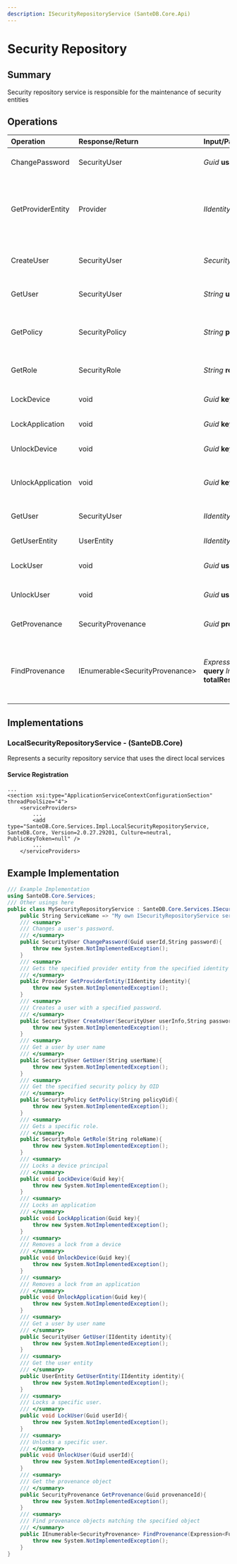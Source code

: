 ```yaml
---
description: ISecurityRepositoryService (SanteDB.Core.Api)
---
```


# Security Repository

## Summary

Security repository service is responsible for the maintenance of security entities

## Operations

| Operation | Response/Return | Input/Parameter | Description |
| :--- | :--- | :--- | :--- |
| ChangePassword | SecurityUser | _Guid_ **userId** _String_ **password** | Changes a user's password. |
| GetProviderEntity | Provider | _IIdentity_ **identity** | Gets the specified provider entity from the specified identity |
| CreateUser | SecurityUser | _SecurityUser_ **userInfo** _String_ **password** | Creates a user with a specified password. |
| GetUser | SecurityUser | _String_ **userName** | Get a user by user name |
| GetPolicy | SecurityPolicy | _String_ **policyOid** | Get the specified security policy by OID |
| GetRole | SecurityRole | _String_ **roleName** | Gets a specific role. |
| LockDevice | void | _Guid_ **key** | Locks a device principal |
| LockApplication | void | _Guid_ **key** | Locks an application |
| UnlockDevice | void | _Guid_ **key** | Removes a lock from a device |
| UnlockApplication | void | _Guid_ **key** | Removes a lock from an application |
| GetUser | SecurityUser | _IIdentity_ **identity** | Get a user by user name |
| GetUserEntity | UserEntity | _IIdentity_ **identity** | Get the user entity |
| LockUser | void | _Guid_ **userId** | Locks a specific user. |
| UnlockUser | void | _Guid_ **userId** | Unlocks a specific user. |
| GetProvenance | SecurityProvenance | _Guid_ **provenanceId** | Get the provenance object |
| FindProvenance | IEnumerable&lt;SecurityProvenance&gt; | _Expression&lt;Func&lt;SecurityProvenance,Boolean&gt;&gt;_ **query** _Int32_ **offset** _Nullable&lt;Int32&gt;_ **count** _Int32&_ **totalResults** _Guid_ **queryId** _ModelSort\`1\[\]_ **orderBy** | Find provenance objects matching the specified object |

## Implementations

### LocalSecurityRepositoryService - \(SanteDB.Core\)

Represents a security repository service that uses the direct local services

#### Service Registration

```markup
...
<section xsi:type="ApplicationServiceContextConfigurationSection" threadPoolSize="4">
    <serviceProviders>
        ...
        <add type="SanteDB.Core.Services.Impl.LocalSecurityRepositoryService, SanteDB.Core, Version=2.0.27.29201, Culture=neutral, PublicKeyToken=null" />
        ...
    </serviceProviders>
```

## Example Implementation

```csharp
/// Example Implementation
using SanteDB.Core.Services;
/// Other usings here
public class MySecurityRepositoryService : SanteDB.Core.Services.ISecurityRepositoryService { 
    public String ServiceName => "My own ISecurityRepositoryService service";
    /// <summary>
    /// Changes a user's password.
    /// </summary>
    public SecurityUser ChangePassword(Guid userId,String password){
        throw new System.NotImplementedException();
    }
    /// <summary>
    /// Gets the specified provider entity from the specified identity
    /// </summary>
    public Provider GetProviderEntity(IIdentity identity){
        throw new System.NotImplementedException();
    }
    /// <summary>
    /// Creates a user with a specified password.
    /// </summary>
    public SecurityUser CreateUser(SecurityUser userInfo,String password){
        throw new System.NotImplementedException();
    }
    /// <summary>
    /// Get a user by user name
    /// </summary>
    public SecurityUser GetUser(String userName){
        throw new System.NotImplementedException();
    }
    /// <summary>
    /// Get the specified security policy by OID
    /// </summary>
    public SecurityPolicy GetPolicy(String policyOid){
        throw new System.NotImplementedException();
    }
    /// <summary>
    /// Gets a specific role.
    /// </summary>
    public SecurityRole GetRole(String roleName){
        throw new System.NotImplementedException();
    }
    /// <summary>
    /// Locks a device principal
    /// </summary>
    public void LockDevice(Guid key){
        throw new System.NotImplementedException();
    }
    /// <summary>
    /// Locks an application
    /// </summary>
    public void LockApplication(Guid key){
        throw new System.NotImplementedException();
    }
    /// <summary>
    /// Removes a lock from a device
    /// </summary>
    public void UnlockDevice(Guid key){
        throw new System.NotImplementedException();
    }
    /// <summary>
    /// Removes a lock from an application
    /// </summary>
    public void UnlockApplication(Guid key){
        throw new System.NotImplementedException();
    }
    /// <summary>
    /// Get a user by user name
    /// </summary>
    public SecurityUser GetUser(IIdentity identity){
        throw new System.NotImplementedException();
    }
    /// <summary>
    /// Get the user entity
    /// </summary>
    public UserEntity GetUserEntity(IIdentity identity){
        throw new System.NotImplementedException();
    }
    /// <summary>
    /// Locks a specific user.
    /// </summary>
    public void LockUser(Guid userId){
        throw new System.NotImplementedException();
    }
    /// <summary>
    /// Unlocks a specific user.
    /// </summary>
    public void UnlockUser(Guid userId){
        throw new System.NotImplementedException();
    }
    /// <summary>
    /// Get the provenance object
    /// </summary>
    public SecurityProvenance GetProvenance(Guid provenanceId){
        throw new System.NotImplementedException();
    }
    /// <summary>
    /// Find provenance objects matching the specified object
    /// </summary>
    public IEnumerable<SecurityProvenance> FindProvenance(Expression<Func<SecurityProvenance,Boolean>> query,Int32 offset,Nullable<Int32> count,Int32& totalResults,Guid queryId,ModelSort`1[] orderBy){
        throw new System.NotImplementedException();
    }
}
```

